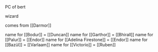 PC of bert

wizard

comes from [[Darmor]]


name for [[Bodur]] = [[Duncan]]
name for [[Garthor]] = [[Bhirall]]
name for [[Palur]] = [[Endor]]
name for [[Adelina Firestone]] = [[Endor]]
name for [[Bazül]] = [[Varlaam]]
name for [[Victorio]] = [[Ruben]]

